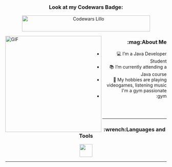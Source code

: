 <div align="center">
  
<h3>Look at my Codewars Badge:</h3>
<p>
<a href="https://www.codewars.com/users/JoeBlillo/badges/small" target="blank"><img align="center" src="https://www.codewars.com/users/JoeBlillo/badges/large" alt="Codewars Lillo" height="50" width="400" /></a>
</p>
  
</div>

<img align="left" alt="GIF" width="300" src="https://i.pinimg.com/originals/e4/26/70/e426702edf874b181aced1e2fa5c6cde.gif" />
<div align="right">
<h3>:mag:About Me</h3>

- :computer: I’m a Java Developer Student 
- :books: I’m currently attending a Java course
- :musical_note: My hobbies are playing videogames, listening music I'm a gym passionate
- :gym
</div>

<br>
<br>
<hr>

<div align="center">

<h3>:wrench:Languages and Tools</h3>


<code><img height="40" src="https://www.vectorlogo.zone/logos/java/java-icon.svg"></code>
</div>
<hr>

<div align="center">
<svg viewBox="-16 -32 880 192" width="880" height="192" xmlns="http://www.w3.org/2000/svg">
</div>
